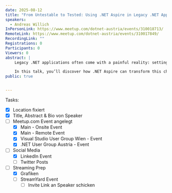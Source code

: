 ```yaml
---
date: 2025-08-12
title: "From Untestable to Tested: Using .NET Aspire in Legacy .NET Apps"
speakers:
  - Andreas Willich
InPersonLink: https://www.meetup.com/dotnet-austria/events/310018713/
RemoteLink: https://www.meetup.com/dotnet-austria/events/310017849/
RecordingLink: ""
Registrations: 0
Participants: 0
Viewers: 0
abstract: |
    Legacy .NET applications often come with a painful reality: setting up a reliable local development environment feels impossible, and running meaningful integration tests is even harder. Complex dependencies, missing infrastructure, and brittle setups frequently force teams to skip tests altogether, increasing the risk of regressions and slowing down delivery.

    In this talk, you’ll discover how .NET Aspire can transform this challenge into a manageable, automated process. We’ll explore how to integrate Aspire into an existing legacy project to spin up a consistent, containerized development environment—without rewriting your application. You’ll learn how this approach makes it feasible to run integration tests that were previously out of reach, unlocking faster feedback loops and more confident deployments.
public: true


---
```

Tasks:

- [x] Location fixiert
- [x] Title, Abstract & Bio von Speaker
- [ ] Meetup.com Event angelegt
	- [x] Main - Onsite Event
	- [x] Main - Remote Event
	- [x] Visual Studio User Group Wien - Event
	- [x] .NET User Group Austria - Event
- [ ] Social Media
	- [x] LinkedIn Event
	- [ ] Twitter Posts
- [ ] Streaming Prep
	- [x] Grafiken
	- [ ] StreamYard Event
		- [ ] Invite Link an Speaker schicken
